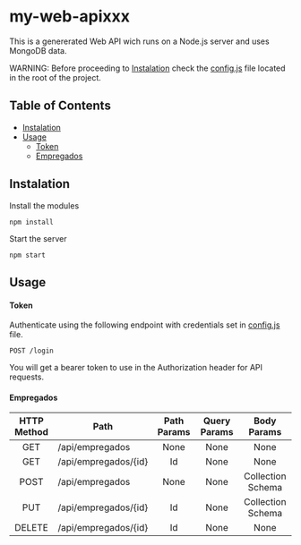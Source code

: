 # my-web-apixxx
 This is a genererated Web API wich runs on a Node.js server and uses MongoDB data.

 WARNING: Before proceeding to [Instalation](#Instalation) check the [config.js](config.js) file located in the root of the project.

 ## Table of Contents
 * [Instalation](#Instalation)
 * [Usage](#Usage)
	 * [Token](#Token)
	 * [Empregados](#Empregados)

 ## Instalation
 Install the modules
 ```
 npm install
 ```
 Start the server
 ```
 npm start
 ```

 ## Usage

 #### Token
 Authenticate using the following endpoint with credentials set in [config.js](config.js) file.
 ``` 
 POST /login 
 ```
 You will get a bearer token to use in the Authorization header for API requests.
 
 #### Empregados
 |HTTP Method|Path | Path Params | Query Params | Body Params |
 |:-------------:|-------------|:-------------:|:-------------:|:-----:|
 |GET| /api/empregados|None|None|None|
 |GET| /api/empregados/{id}|Id|None|None|
 |POST| /api/empregados|None|None|Collection Schema|
 |PUT| /api/empregados/{id}|Id|None|Collection Schema|
 |DELETE| /api/empregados/{id}|Id|None|None|
